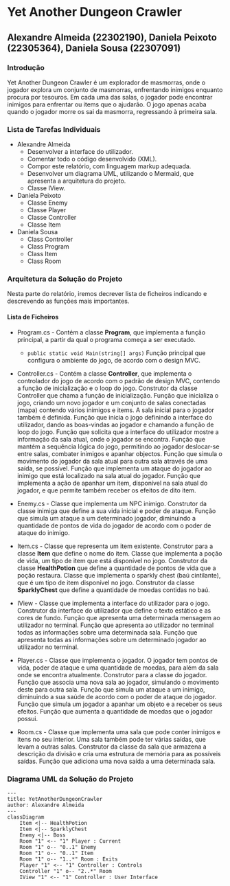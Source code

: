 # Yet Another Dungeon Crawler

## Alexandre Almeida (22302190), Daniela Peixoto (22305364), Daniela Sousa (22307091)

### Introdução
Yet Another Dungeon Crawler é um explorador de masmorras, onde o jogador explora um conjunto de masmorras, enfrentando inimigos enquanto procura por tesouros. Em cada uma das salas, o jogador pode encontrar inimigos para enfrentar ou items que o ajudarão. O jogo apenas acaba quando o jogador morre os sai da masmorra, regressando à primeira sala.

### Lista de Tarefas Individuais
* Alexandre Almeida
    * Desenvolver a interface do utilizador.
    * Comentar todo o código desenvolvido (XML).
    * Compor este relatório, com linguagem markup adequada.
    * Desenvolver um diagrama UML, utilizando o Mermaid, que apresenta a arquitetura do projeto.
    * Classe IView.
* Daniela Peixoto
    * Classe Enemy
    * Classe Player
    * Classe Controller
    * Classe Item
* Daniela Sousa
    * Class Controller
    * Class Program
    * Class Item
    * Class Room

### Arquitetura da Solução do Projeto
Nesta parte do relatório, iremos decrever lista de ficheiros indicando e descrevendo as funções mais importantes.

#### Lista de Ficheiros
* Program.cs - 
Contém a classe **Program**, que implementa a função principal, a partir da qual o programa começa a ser executado.
    * ```public static void Main(string[] args)```
    Função principal que configura o ambiente do jogo, de acordo com o design MVC.

* Controller.cs - 
Contém a classe **Controller**, que implementa o controlador do jogo de acordo com o padrão de design MVC, contendo a função de inicialização e o loop do jogo.
Construtor da classe Controller que chama a função de inicialização.
Função que inicializa o jogo, criando um novo jogador e um conjunto de salas conectadas (mapa) contendo vários inimigos e items. A sala inicial para o jogador também é definida.
Função que inicia o jogo definindo a interface do utilizador, dando as boas-vindas ao jogador e chamando a função de loop do jogo.
Função que solicita que a interface do utilizador mostre a informação da sala atual, onde o jogador se encontra.
Função que mantém a sequência lógica do jogo, permitindo ao jogador deslocar-se entre salas, combater inimigos e apanhar objectos.
Função que simula o movimento do jogador da sala atual para outra sala através de uma saída, se possível.
Função que implementa um ataque do jogador ao inimigo que está localizado na sala atual do jogador.
Função que implementa a ação de apanhar um item, disponível na sala atual do jogador, e que permite também receber os efeitos de dito item.

* Enemy.cs - 
Classe que implementa um NPC inimigo.
Construtor da classe inimiga que define a sua vida inicial e poder de ataque.
Função que simula um ataque a um determinado jogador, diminuindo a quantidade de pontos de vida do jogador de acordo com o poder de ataque do inimigo.

* Item.cs - 
Classe que representa um item existente.
Construtor para a classe **Item** que define o nome do item.
Classe que implementa a poção de vida, um tipo de item que está disponível no jogo.
Construtor da classe **HealthPotion** que define a quantidade de pontos de vida que a poção restaura.
Classe que implementa o sparkly chest (baú cintilante), que é um tipo de item disponível no jogo.
Construtor da classe **SparklyChest** que define a quantidade de moedas contidas no baú.

* IView - 
Classe que implementa a interface do utilizador para o jogo.
Construtor da interface do utilizador que define o texto estático e as cores de fundo.
Função que apresenta uma determinada mensagem ao utilizador no terminal.
Função que apresenta ao utilizador no terminal todas as informações sobre uma determinada sala.
Função que apresenta todas as informações sobre um determinado jogador ao utilizador no terminal.

* Player.cs - 
Classe que implementa o jogador. O jogador tem pontos de vida, poder de ataque e uma quantidade de moedas, para além da sala onde se encontra atualmente.
Construtor para a classe do jogador.
Função que associa uma nova sala ao jogador, simulando o movimento deste para outra sala.
Função que simula um ataque a um inimigo, diminuindo a sua saúde de acordo com o poder de ataque do jogador.
Função que simula um jogador a apanhar um objeto e a receber os seus efeitos.
Função que aumenta a quantidade de moedas que o jogador possui.

* Room.cs - 
Classe que implementa uma sala que pode conter inimigos e itens no seu interior. Uma sala também pode ter várias saídas, que levam a outras salas.
Construtor da classe da sala que armazena a descrição da divisão e cria uma estrutura de memória para as possíveis saídas.
Função que adiciona uma nova saída a uma determinada sala.

### Diagrama UML da Solução do Projeto

```mermaid
---
title: YetAnotherDungeonCrawler
author: Alexandre Almeida
---
classDiagram
    Item <|-- HealthPotion
    Item <|-- SparklyChest
    Enemy <|-- Boss
    Room "1" <-- "1" Player : Current
    Room "1" o-- "0..1" Enemy
    Room "1" o-- "0..1" Item
    Room "1" o-- "1..*" Room : Exits
    Player "1" <-- "1" Controller : Controls
    Controller "1" o-- "2..*" Room
    IView "1" <-- "1" Controller : User Interface
```